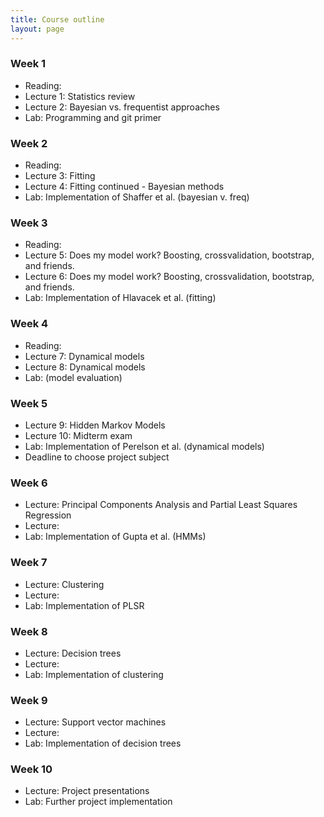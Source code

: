 ```yaml
---
title: Course outline
layout: page
---
```


### Week 1 

- Reading: 
- Lecture 1: Statistics review 
- Lecture 2: Bayesian vs. frequentist approaches 
- Lab: Programming and git primer

### Week 2

- Reading: 
- Lecture 3: Fitting
- Lecture 4: Fitting continued - Bayesian methods
- Lab: Implementation of Shaffer et al. (bayesian v. freq)

### Week 3

- Reading: 
- Lecture 5: Does my model work? Boosting, crossvalidation, bootstrap, and friends.  
- Lecture 6: Does my model work? Boosting, crossvalidation, bootstrap, and friends. 
- Lab: Implementation of Hlavacek et al. (fitting)

### Week 4 

- Reading: 
- Lecture 7: Dynamical models
- Lecture 8: Dynamical models
- Lab: (model evaluation)

### Week 5

- Lecture 9: Hidden Markov Models
- Lecture 10: Midterm exam
- Lab: Implementation of Perelson et al. (dynamical models)
- Deadline to choose project subject

### Week 6

- Lecture: Principal Components Analysis and Partial Least Squares Regression
- Lecture: 
- Lab: Implementation of Gupta et al. (HMMs)

### Week 7

- Lecture: Clustering
- Lecture: 
- Lab: Implementation of PLSR

### Week 8 

- Lecture: Decision trees
- Lecture: 
- Lab: Implementation of clustering

### Week 9

- Lecture: Support vector machines
- Lecture: 
- Lab: Implementation of decision trees

### Week 10

- Lecture: Project presentations
- Lab: Further project implementation